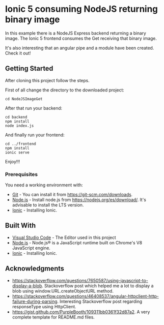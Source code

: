 # Ionic 5 consuming NodeJS returning binary image

In this example there is a NodeJS Express backend returning a binary image. The Ionic 5 frontend consumes the Get receiving that binary image.

It's also interesting that an angular pipe and a module have been created. Check it out!

## Getting Started

After cloning this project follow the steps. 

First of all change the directory to the downloaded project:

```
cd NodeJSImageGet
```

After that run your backend:

```
cd backend
npm install
node index.js
```

And finally run your frontend:

```
cd ../frontend
npm install
ionic serve
```

Enjoy!!!

### Prerequisites

You need a working environment with:
* [Git](https://git-scm.com) - You can install it from https://git-scm.com/downloads.
* [Node.js](https://nodejs.org) - Install node.js from https://nodejs.org/es/download/. It's advisable to install the LTS version.
* [Ionic](https://ionicframework.com/docs/intro/cli) - Installing Ionic.

## Built With

* [Visual Studio Code](https://code.visualstudio.com/) - The Editor used in this project
* [Node.js](https://nodejs.org/) - Node.js® is a JavaScript runtime built on Chrome's V8 JavaScript engine.
* [Ionic](https://ionicframework.com/docs/intro/cli) - Installing Ionic.

## Acknowledgments

* https://stackoverflow.com/questions/7650587/using-javascript-to-display-a-blob. Stackoverflow post which helped me a lot to display a blob using window.URL.createObjectURL method.
* https://stackoverflow.com/questions/46408537/angular-httpclient-http-failure-during-parsing. Interesting Stackoverflow post regarding responseType using HttpClient.
* https://gist.github.com/PurpleBooth/109311bb0361f32d87a2. A very complete template for README.md files.